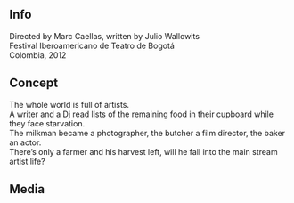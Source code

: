 ## Info

Directed by Marc Caellas, written by Julio Wallowits  
Festival Iberoamericano de Teatro de Bogotá  
Colombia, 2012

## Concept

The whole world is full of artists.  
A writer and a Dj read lists of the remaining food in their cupboard while they face starvation.  
The milkman became a photographer, the butcher a film director, the baker an actor.  
There’s only a farmer and his harvest left, will he fall into the main stream artist life?

## Media
